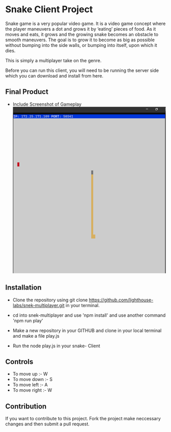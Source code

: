 # Snake Client Project

Snake game is a very popular video game. It is a video game concept where the player maneuvers a dot and grows it by ‘eating’ pieces of food. As it moves and eats, it grows and the growing snake becomes an obstacle to smooth maneuvers. The goal is to grow it to become as big as possible without bumping into the side walls, or bumping into itself, upon which it dies.

This is simply a multiplayer take on the genre.

Before you can run this client, you will need to be running the server side which you can download and install from here. 

## Final Product

- Include Screenshot of Gameplay 
![Screenshot](./snake-man.png)


## Installation
- Clone the repository using git clone https://github.com/lighthouse-labs/snek-multiplayer.git in your terminal. 
- cd into snek-multiplayer and use 'npm install' and use another command 'npm run play'

- Make a new repository in your GITHUB and clone in your local terminal and make a file play.js
- Run the node play.js in your snake- Client


## Controls
- To move up :- W
- To move down :- S
- To move left :- A
- To move right :- W

## Contribution
If you want to contribute to this project. Fork the project make neccessary changes and then submit a pull request.